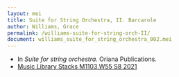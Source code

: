 ```yaml
---
layout: mei
title: Suite for String Orchestra, II. Barcarole
author: Williams, Grace
permalink: /williams-suite-for-string-orch-II/
document: williams_suite_for_string_orchestra_002.mei
---
```


- In *Suite for string orchestra.* Oriana Publications.
- <a href="https://tufts.primo.exlibrisgroup.com/permalink/01TUN_INST/1kc9gia/alma991018677497403851" target="_blank">Music Library Stacks M1103.W55 S8 2021</a>
